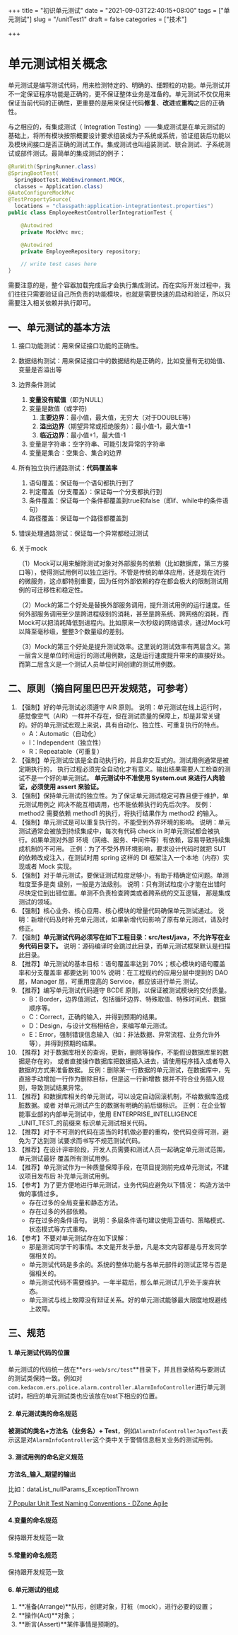 +++
title = "初识单元测试"
date = "2021-09-03T22:40:15+08:00"
tags = ["单元测试"]
slug = "/unitTest1"
draft = false
categories = ["技术"]

+++

# 单元测试相关概念

单元测试是编写测试代码，用来检测特定的、明确的、细颗粒的功能。单元测试并不一定保证程序功能是正确的，更不保证整体业务是准备的。单元测试不仅仅用来保证当前代码的正确性，更重要的是用来保证代码**修复**、**改进**或**重构**之后的正确性。



与之相应的，有集成测试（ Integration Testing）——集成测试是在单元测试的基础上，将所有模块按照概要设计要求组装成为子系统或系统，验证组装后功能以及模块间接口是否正确的测试工作。集成测试也叫组装测试、联合测试、子系统测试或部件测试。最简单的集成测试的例子：

```java
@RunWith(SpringRunner.class)
@SpringBootTest(
  SpringBootTest.WebEnvironment.MOCK,
  classes = Application.class)
@AutoConfigureMockMvc
@TestPropertySource(
  locations = "classpath:application-integrationtest.properties")
public class EmployeeRestControllerIntegrationTest {

    @Autowired
    private MockMvc mvc;

    @Autowired
    private EmployeeRepository repository;

    // write test cases here
}

```

需要注意的是，整个容器加载完成后才会执行集成测试。而在实际开发过程中，我们往往只需要验证自己所负责的功能模块，也就是需要快速的启动和验证，所以只需要注入相关依赖并执行即可。

## 一、单元测试的基本方法

1. 接口功能测试：用来保证接口功能的正确性。

2. 数据结构测试：用来保证接口中的数据结构是正确的，比如变量有无初始值、变量是否溢出等

3. 边界条件测试
   1. **变量没有赋值**（即为NULL）
   2. 变量是数值（或字符)
      1. **主要边界**：最小值，最大值，无穷大（对于DOUBLE等）
      2. **溢出边界**（期望异常或拒绝服务）：最小值-1，最大值+1
      3. **临近边界**：最小值+1，最大值-1
   3. 变量是字符串：空字符串、可能引发异常的字符串
   4. 变量是集合：空集合、集合的边界

4. 所有独立执行通路测试：**代码覆盖率**
   1. 语句覆盖：保证每一个语句都执行到了
   2. 判定覆盖（分支覆盖）：保证每一个分支都执行到
   3. 条件覆盖：保证每一个条件都覆盖到true和false（即if、while中的条件语句）
   4. 路径覆盖：保证每一个路径都覆盖到

5. 错误处理通路测试：保证每一个异常都经过测试

6. 关于mock

   （1）Mock可以用来解除测试对象对外部服务的依赖（比如数据库，第三方接口等），使得测试用例可以独立运行。不管是传统的单体应用，还是现在流行的微服务，这点都特别重要，因为任何外部依赖的存在都会极大的限制测试用例的可迁移性和稳定性。

   （2）Mock的第二个好处是替换外部服务调用，提升测试用例的运行速度。任何外部服务调用至少是跨进程级别的消耗，甚至是跨系统、跨网络的消耗，而Mock可以把消耗降低到进程内。比如原来一次秒级的网络请求，通过Mock可以降至毫秒级，整整3个数量级的差别。

   （3）Mock的第三个好处是提升测试效率。这里说的测试效率有两层含义。第一层含义是单位时间运行的测试用例数，这是运行速度提升带来的直接好处。而第二层含义是一个测试人员单位时间创建的测试用例数。

## 二、原则（摘自阿里巴巴开发规范，可参考）

1. 【强制】好的单元测试必须遵守 AIR 原则。 说明：单元测试在线上运行时，感觉像空气（AIR）一样并不存在，但在测试质量的保障上，却是非常关键的。好的单元测试宏观上来说，具有自动化、独立性、可重复执行的特点。
   - A：Automatic（自动化）
   - I：Independent（独立性）
   - R：Repeatable（可重复）
2. 【强制】单元测试应该是全自动执行的，并且非交互式的。测试用例通常是被定期执行的， 执行过程必须完全自动化才有意义。输出结果需要人工检查的测试不是一个好的单元测试。 **单元测试中不准使用 System.out 来进行人肉验证，必须使用 assert 来验证。**
3. 【强制】保持单元测试的独立性。为了保证单元测试稳定可靠且便于维护，单元测试用例之 间决不能互相调用，也不能依赖执行的先后次序。 反例：method2 需要依赖 method1 的执行，将执行结果作为 method2 的输入。
4. 【强制】单元测试是可以重复执行的，不能受到外界环境的影响。 说明：单元测试通常会被放到持续集成中，每次有代码 check in 时单元测试都会被执行。如果单测对外部 环境（网络、服务、中间件等）有依赖，容易导致持续集成机制的不可用。 正例：为了不受外界环境影响，要求设计代码时就把 SUT 的依赖改成注入，在测试时用 spring 这样的 DI 框架注入一个本地（内存）实现或者 Mock 实现。
5. 【强制】对于单元测试，要保证测试粒度足够小，有助于精确定位问题。单测粒度至多是类 级别，一般是方法级别。 说明：只有测试粒度小才能在出错时尽快定位到出错位置。单测不负责检查跨类或者跨系统的交互逻辑， 那是集成测试的领域。
6. 【强制】核心业务、核心应用、核心模块的增量代码确保单元测试通过。 说明：新增代码及时补充单元测试，如果新增代码影响了原有单元测试，请及时修正。
7. 【强制】**单元测试代码必须写在如下工程目录：src/test/java，不允许写在业务代码目录下。** 说明：源码编译时会跳过此目录，而单元测试框架默认是扫描此目录。
8. 【推荐】单元测试的基本目标：语句覆盖率达到 70%；核心模块的语句覆盖率和分支覆盖率 都要达到 100% 说明：在工程规约的应用分层中提到的 DAO 层，Manager 层，可重用度高的 Service，都应该进行单元 测试。
9. 【推荐】编写单元测试代码遵守 BCDE 原则，以保证被测试模块的交付质量。
   - B：Border，边界值测试，包括循环边界、特殊取值、特殊时间点、数据顺序等。
   - C：Correct，正确的输入，并得到预期的结果。
   - D：Design，与设计文档相结合，来编写单元测试。
   - E：Error，强制错误信息输入（如：非法数据、异常流程、业务允许外等），并得到预期的结果。
10. 【推荐】对于数据库相关的查询，更新，删除等操作，不能假设数据库里的数据是存在的， 或者直接操作数据库把数据插入进去，请使用程序插入或者导入数据的方式来准备数据。 反例：删除某一行数据的单元测试，在数据库中，先直接手动增加一行作为删除目标，但是这一行新增数 据并不符合业务插入规则，导致测试结果异常。
11. 【推荐】和数据库相关的单元测试，可以设定自动回滚机制，不给数据库造成脏数据。或者 对单元测试产生的数据有明确的前后缀标识。 正例：在企业智能事业部的内部单元测试中，使用 ENTERPRISE_INTELLIGENCE _UNIT_TEST_的前缀来 标识单元测试相关代码。
12. 【推荐】对于不可测的代码在适当的时机做必要的重构，使代码变得可测，避免为了达到测 试要求而书写不规范测试代码。
13. 【推荐】在设计评审阶段，开发人员需要和测试人员一起确定单元测试范围，单元测试最好 覆盖所有测试用例。
14. 【推荐】单元测试作为一种质量保障手段，在项目提测前完成单元测试，不建议项目发布后 补充单元测试用例。
15. 【参考】为了更方便地进行单元测试，业务代码应避免以下情况： 构造方法中做的事情过多。
    - 存在过多的全局变量和静态方法。
    - 存在过多的外部依赖。
    - 存在过多的条件语句。 说明：多层条件语句建议使用卫语句、策略模式、状态模式等方式重构。
16. 【参考】不要对单元测试存在如下误解：
    - 那是测试同学干的事情。本文是开发手册，凡是本文内容都是与开发同学强相关的。
    - 单元测试代码是多余的。系统的整体功能与各单元部件的测试正常与否是强相关的。
    - 单元测试代码不需要维护。一年半载后，那么单元测试几乎处于废弃状态。
    - 单元测试与线上故障没有辩证关系。好的单元测试能够最大限度地规避线上故障。

## 三、规范

#### 1. 单元测试代码的位置

单元测试的代码统一放在**`ers-web/src/test`**目录下，并且目录结构与要测试的测试类保持一致。例如对`com.kedacom.ers.police.alarm.controller.AlarmInfoController`进行单元测试时，相应的单元测试类也应该放在test下相应的位置。

#### 2. 单元测试类的命名规范

**被测试的类名+方法名（业务名）+ Test**，例如`AlarmInfoControllerJqxxTest`表示这是对`AlarmInfoController`这个类中关于警情信息相关业务的测试用例。

#### 3. 测试用例的命名定义规范

**方法名\_输入_期望的输出**

比如：dataList_nullParams_ExceptionThrown

[7 Popular Unit Test Naming Conventions - DZone Agile](https://dzone.com/articles/7-popular-unit-test-naming)

#### 4.变量的命名规范

 保持跟开发规范一致

#### 5.常量的命名规范

 保持跟开发规范一致

#### 6. 单元测试的组成

1. **准备(Arrange)**队形，创建对象，打桩（mock），进行必要的设置；
2. **操作(Act)**对象；
3. **断言(Assert)**某件事情是预期的。